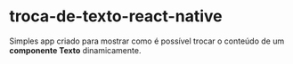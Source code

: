 # troca-de-texto-react-native
Simples app criado para mostrar como é possível
trocar o conteúdo de um **componente Texto** dinamicamente.
